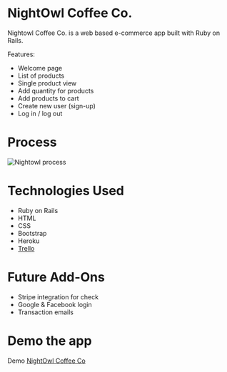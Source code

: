 # NightOwl Coffee Co.

Nightowl Coffee Co. is a web based e-commerce app built with Ruby on Rails.

Features:
- Welcome page
- List of products
- Single product view
- Add quantity for products
- Add products to cart
- Create new user (sign-up)
- Log in / log out

# Process
![Nightowl process](https://s3-us-west-1.amazonaws.com/paperclipp/users/images/000/000/001/original/nightowl.gif)

# Technologies Used
- Ruby on Rails
- HTML
- CSS
- Bootstrap
- Heroku
- [Trello](https://trello.com/b/Yav425nW/coffee-app)

# Future Add-Ons
- Stripe integration for check
- Google & Facebook login
- Transaction emails

# Demo the app
Demo [NightOwl Coffee Co](https://nightowl-coffee.herokuapp.com/)

